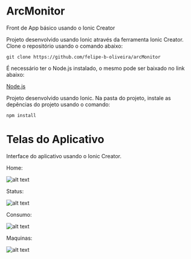 # ArcMonitor
Front de App básico usando o Ionic Creator

Projeto desenvolvido usando Ionic através da ferramenta Ionic Creator. Clone o repositório usando o comando abaixo:

```git clone https://github.com/felipe-b-oliveira/arcMonitor```

É necessário ter o Node.js instalado, o mesmo pode ser baixado no link abaixo:

[Node.js](https://nodejs.org/en/ "Node.js")

Projeto desenvolvido usando Ionic. Na pasta do projeto, instale as depências do projeto usando o comando:

```npm install```

# Telas do Aplicativo
Interface do aplicativo usando o Ionic Creator.

Home:

![alt text](screenshots/home.png)

Status:

![alt text](screenshots/status.png)

Consumo:

![alt text](screenshots/consumo.png)

Maquinas:

![alt text](screenshots/maquinas.png)



